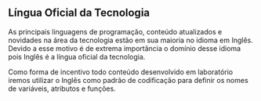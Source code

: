 ## Língua Oficial da Tecnologia

As principais linguagens de programação, conteúdo atualizados e novidades na área da tecnologia estão em sua maioria no idioma em Inglês. Devido a esse motivo é de extrema importância o domínio desse idioma pois Inglês é a língua oficial da tecnologia.

Como forma de incentivo todo conteúdo desenvolvido em laboratório iremos utilizar o Inglês como padrão de codificação para definir os nomes de variáveis, atributos e funções.

